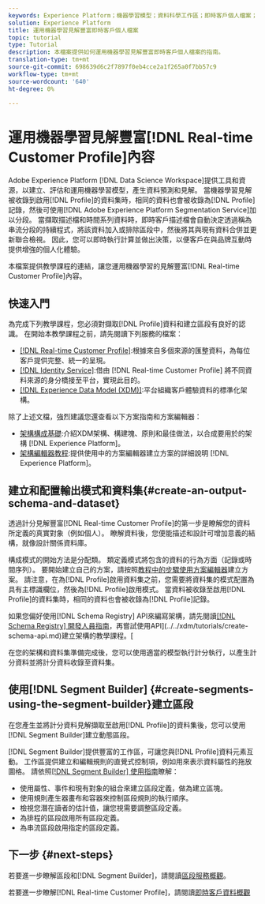 ```yaml
---
keywords: Experience Platform；機器學習模型；資料科學工作區；即時客戶個人檔案；熱門主題；機器學習見解
solution: Experience Platform
title: 運用機器學習見解豐富即時客戶個人檔案
topic: tutorial
type: Tutorial
description: 本檔案提供如何運用機器學習見解豐富即時客戶個人檔案的指南。
translation-type: tm+mt
source-git-commit: 698639d6c2f7897f0eb4cce2a1f265a0f7bb57c9
workflow-type: tm+mt
source-wordcount: '640'
ht-degree: 0%

---
```



# 運用機器學習見解豐富[!DNL Real-time Customer Profile]內容

Adobe Experience Platform [!DNL Data Science Workspace]提供工具和資源，以建立、評估和運用機器學習模型，產生資料預測和見解。 當機器學習見解被收錄到啟用[!DNL Profile]的資料集時，相同的資料也會被收錄為[!DNL Profile]記錄，然後可使用[!DNL Adobe Experience Platform Segmentation Service]加以分段。 當擷取描述檔和時間系列資料時，即時客戶描述檔會自動決定透過稱為串流分段的持續程式，將該資料加入或排除區段中，然後將其與現有資料合併並更新聯合檢視。 因此，您可以即時執行計算並做出決策，以便客戶在與品牌互動時提供增強的個人化體驗。

本檔案提供教學課程的連結，讓您運用機器學習的見解豐富[!DNL Real-time Customer Profile]內容。

## 快速入門

為完成下列教學課程，您必須對擷取[!DNL Profile]資料和建立區段有良好的認識。 在開始本教學課程之前，請先閱讀下列服務的檔案：

- [[!DNL Real-time Customer Profile]](../../profile/home.md):根據來自多個來源的匯整資料，為每位客戶提供完整、統一的呈現。
- [[!DNL Identity Service]](../../identity-service/home.md):借由 [!DNL Real-time Customer Profile] 將不同資料來源的身分橋接至平台，實現此目的。
- [[!DNL Experience Data Model (XDM)]](../../xdm/home.md):平台組織客戶體驗資料的標準化架構。

除了上述文檔，強烈建議您還查看以下方案指南和方案編輯器：

- [架構構成基礎](../../xdm/schema/composition.md):介紹XDM架構、構建塊、原則和最佳做法，以合成要用於的架構 [!DNL Experience Platform]。
- [架構編輯器教程](../../xdm/tutorials/create-schema-ui.md):提供使用中的方案編輯器建立方案的詳細說明 [!DNL Experience Platform]。

## 建立和配置輸出模式和資料集{#create-an-output-schema-and-dataset}

透過計分見解豐富[!DNL Real-time Customer Profile]的第一步是瞭解您的資料所定義的真實對象（例如個人）。 瞭解資料後，您便能描述和設計可增加意義的結構，就像設計關係資料庫。

構成模式的開始方法是分配類。 類定義模式將包含的資料的行為方面（記錄或時間序列）。 要開始建立自己的方案，請按照[教程中的步驟使用方案編輯器](../../xdm/tutorials/create-schema-ui.md)建立方案。 請注意，在為[!DNL Profile]啟用資料集之前，您需要將資料集的模式配置為具有主標識欄位，然後為[!DNL Profile]啟用模式。 當資料被收錄至啟用[!DNL Profile]的資料集時，相同的資料也會被收錄為[!DNL Profile]記錄。

如果您偏好使用[!DNL Schema Registry] API來編寫架構，請先閱讀[[!DNL Schema Registry] 開發人員指南](../../xdm/api/getting-started.md)，再嘗試使用API](../../xdm/tutorials/create-schema-api.md)建立架構的教學課程。[

在您的架構和資料集準備完成後，您可以使用適當的模型執行計分執行，以產生計分資料並將計分資料收錄至資料集。

## 使用[!DNL Segment Builder] {#create-segments-using-the-segment-builder}建立區段

在您產生並將計分資料見解擷取至啟用[!DNL Profile]的資料集後，您可以使用[!DNL Segment Builder]建立動態區段。

[!DNL Segment Builder]提供豐富的工作區，可讓您與[!DNL Profile]資料元素互動。 工作區提供建立和編輯規則的直覺式控制項，例如用來表示資料屬性的拖放圖格。 請依照[[!DNL Segment Builder] 使用指南](../../segmentation/ui/segment-builder.md)瞭解：

- 使用屬性、事件和現有對象的組合來建立區段定義，做為建立區塊。
- 使用規則產生器畫布和容器來控制區段規則的執行順序。
- 檢視您潛在讀者的估計值，讓您視需要調整區段定義。
- 為排程的區段啟用所有區段定義。
- 為串流區段啟用指定的區段定義。

## 下一步 {#next-steps}

若要進一步瞭解區段和[!DNL Segment Builder]，請閱讀[區段服務概觀](../../segmentation/home.md)。

若要進一步瞭解[!DNL Real-time Customer Profile]，請閱讀[即時客戶資料概觀](../../profile/home.md)